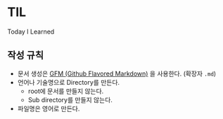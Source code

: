# TIL
Today I Learned

## 작성 규칙
- 문서 생성은 [GFM (Github Flavored Markdown)](https://help.github.com/articles/github-flavored-markdown/) 을 사용한다. (확장자 `.md`)
- 언어나 기술명으로 Directory를 만든다. 
  - root에 문서를 만들지 않는다.
  - Sub directory를 만들지 않는다.
- 파일명은 영어로 만든다.
